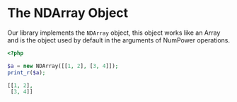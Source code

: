 # The NDArray Object

Our library implements the `NDArray` object, this object works like an Array and is the object used by default
in the arguments of NumPower operations.

```php 
<?php

$a = new NDArray([[1, 2], [3, 4]]);
print_r($a);
```
```php @title="Output"
[[1, 2],
 [3, 4]]
```

